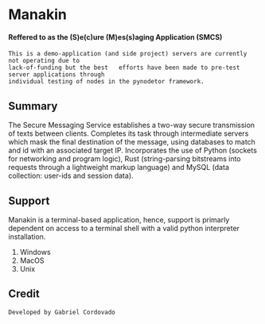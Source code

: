 # Manakin
#### Reffered to as the (S)e(c)ure (M)es(s)aging Application (SMCS)

    This is a demo-application (and side project) servers are currently not operating due to
    lack-of-funding but the best   efforts have been made to pre-test server applications through
    individual testing of nodes in the pynodetor framework.

## Summary

The Secure Messaging Service establishes a two-way secure transmission of texts between clients. Completes its task through intermediate servers which mask the final destination of the message, using databases to match and id with an associated target IP. Incorporates the use of Python (sockets for networking and program logic), Rust (string-parsing bitstreams into requests through a lightweight markup language) and MySQL (data collection: user-ids and session data).

## Support

Manakin is a terminal-based application, hence, support is primarly dependent on access to a terminal shell with a valid python interpreter installation.

1. Windows
2. MacOS
3. Unix

## Credit
    
    Developed by Gabriel Cordovado
